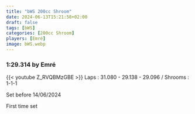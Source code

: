 ```yaml
---
title: "bWS 200cc Shroom"
date: 2024-06-13T15:21:58+02:00
draft: false
tags: [bWS]
categories: [200cc Shroom]
players: [Emré]
image: bWS.webp
---
```

### 1:29.314 by Emré

{{< youtube Z_RVQBMzGBE >}}
Laps : 31.080 - 29.138 - 29.096 /
Shrooms : 1-1-1

Set before 14/06/2024

First time set